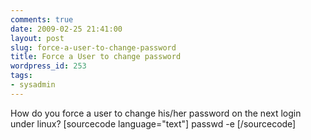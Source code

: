 ```yaml
---
comments: true
date: 2009-02-25 21:41:00
layout: post
slug: force-a-user-to-change-password
title: Force a User to change password
wordpress_id: 253
tags:
- sysadmin
---
```


How do you force a user to change his/her password on the next login under linux?
[sourcecode language="text"]
passwd -e <user in question>
[/sourcecode]
